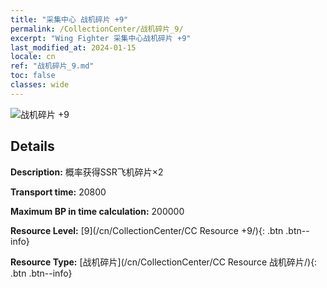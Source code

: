 ```yaml
---
title: "采集中心 战机碎片 +9"
permalink: /CollectionCenter/战机碎片_9/
excerpt: "Wing Fighter 采集中心战机碎片 +9"
last_modified_at: 2024-01-15
locale: cn
ref: "战机碎片_9.md"
toc: false
classes: wide
---
```



![战机碎片 +9](/images/cc/CC_Fighter_Shard_6.png)

## Details

  **Description:** 概率获得SSR飞机碎片×2

  **Transport time:** 20800

  **Maximum BP in time calculation:** 200000

  **Resource Level:** [9](/cn/CollectionCenter/CC Resource +9/){: .btn .btn--info}

  **Resource Type:** [战机碎片](/cn/CollectionCenter/CC Resource 战机碎片/){: .btn .btn--info}

